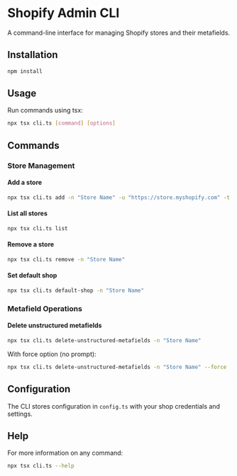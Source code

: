 # Shopify Admin CLI

A command-line interface for managing Shopify stores and their metafields.

## Installation

```bash
npm install
```

## Usage

Run commands using tsx:

```bash
npx tsx cli.ts [command] [options]
```

## Commands

### Store Management

#### Add a store
```bash
npx tsx cli.ts add -n "Store Name" -u "https://store.myshopify.com" -t "admin-api-token"
```

#### List all stores
```bash
npx tsx cli.ts list
```

#### Remove a store
```bash
npx tsx cli.ts remove -n "Store Name"
```

#### Set default shop
```bash
npx tsx cli.ts default-shop -n "Store Name"
```

### Metafield Operations

#### Delete unstructured metafields
```bash
npx tsx cli.ts delete-unstructured-metafields -n "Store Name"
```

With force option (no prompt):
```bash
npx tsx cli.ts delete-unstructured-metafields -n "Store Name" --force
```

## Configuration

The CLI stores configuration in `config.ts` with your shop credentials and settings.

## Help

For more information on any command:
```bash
npx tsx cli.ts --help
```